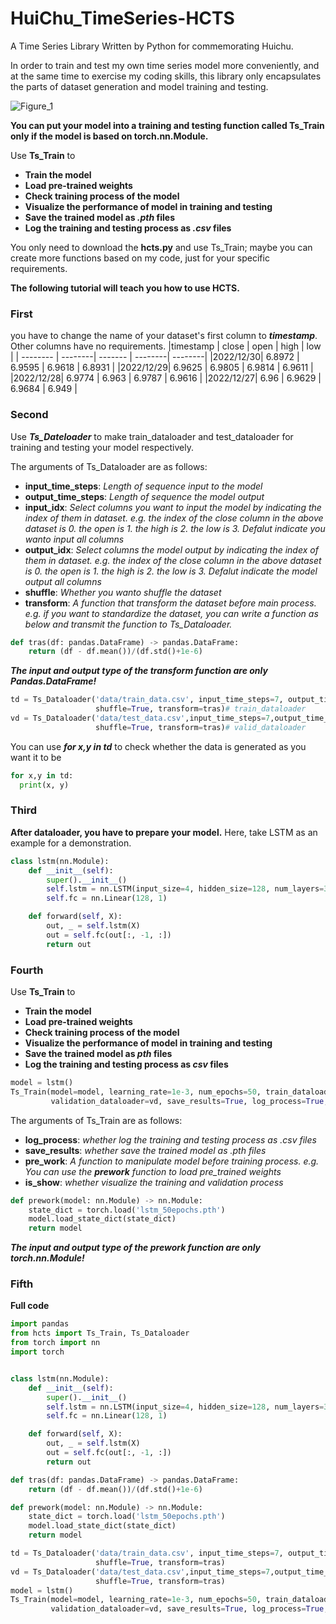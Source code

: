 # HuiChu_TimeSeries-HCTS
A Time Series Library Written by Python for commemorating Huichu.

In order to train and test my own time series model more conveniently, and at the same time to exercise my coding skills, this library only encapsulates the parts of dataset generation and model training and testing.

![Figure_1](https://github.com/MaoYuntao/HuiChu_TimeSeries-HCTS/assets/40512510/281a58e4-94d6-4e2b-a36d-dd1158fc0b55)

**You can put your model into a training and testing function called Ts_Train only if the model is based on torch.nn.Module.**

Use **Ts_Train** to 
* **Train the model**
* **Load pre-trained weights**
* **Check training process of the model**
* **Visualize the performance of model in training and testing**
* **Save the trained model as *.pth* files**
* **Log the training and testing process as *.csv* files**
  
You only need to download the **hcts.py** and use Ts_Train; maybe you can create more functions based on my code, just for your specific requirements.

**The following tutorial will teach you how to use HCTS.**

### First 
you have to change the name of your dataset's first column to ***timestamp***. Other columns have no requirements.
|timestamp |  close  |	open	 |  high	 |  low    |
| -------- | --------| ------- | --------| --------|
|2022/12/30|	6.8972 |	6.9595 |	6.9618 | 	6.8931 |
|2022/12/29|	6.9625 |	6.9805 |	6.9814 |	6.9611 |
|2022/12/28|	6.9774 |	6.963  |	6.9787 |	6.9616 |
|2022/12/27|	6.96	 |  6.9629 |	6.9684 |	6.949  |

### Second
Use ***Ts_Dateloader*** to make train_dataloader and test_dataloader for training and testing your model respectively.

The arguments of Ts_Dataloader are as follows:
* **input_time_steps**: *Length of sequence input to the model*
* **output_time_steps**: *Length of sequence the model output*
* **input_idx**: *Select columns you want to input the model by indicating the index of them in dataset. e.g. the index of the close column in the above dataset is 0. the open is 1. the high is 2. the low is 3. Defalut indicate you wanto input all columns*
* **output_idx**: *Select columns the model output by indicating the index of them in dataset. e.g. the index of the close column in the above dataset is 0. the open is 1. the high is 2. the low is 3. Defalut indicate the model output all columns*
* **shuffle**: *Whether you wanto shuffle the dataset*
* **transform**: *A function that transform the dataset before main process. e.g. if you want to standardize the dataset, you can write a function as below and transmit the function to *Ts_Dataloader*.*
```python
def tras(df: pandas.DataFrame) -> pandas.DataFrame:
    return (df - df.mean())/(df.std()+1e-6)
```
***The input and output type of the transform function are only Pandas.DataFrame!***

```python
td = Ts_Dataloader('data/train_data.csv', input_time_steps=7, output_time_steps=1, output_idx=0, batch_size=128,
                   shuffle=True, transform=tras)# train_dataloader
vd = Ts_Dataloader('data/test_data.csv',input_time_steps=7,output_time_steps=1,output_idx=0,batch_size=128,
                   shuffle=True, transform=tras)# valid_dataloader
```
You can use ***for x,y in td*** to check whether the data is generated as you want it to be
```python
for x,y in td:
  print(x, y)
```
### Third
**After dataloader, you have to prepare your model.** Here, take LSTM as an example for a demonstration.
```python
class lstm(nn.Module):
    def __init__(self):
        super().__init__()
        self.lstm = nn.LSTM(input_size=4, hidden_size=128, num_layers=3, batch_first=True, dropout=0.1)
        self.fc = nn.Linear(128, 1)

    def forward(self, X):
        out, _ = self.lstm(X)
        out = self.fc(out[:, -1, :])
        return out
```
### Fourth
Use **Ts_Train** to 
* **Train the model**
* **Load pre-trained weights**
* **Check training process of the model**
* **Visualize the performance of model in training and testing**
* **Save the trained model as *pth* files**
* **Log the training and testing process as *csv* files**

```python
model = lstm()
Ts_Train(model=model, learning_rate=1e-3, num_epochs=50, train_dataloader=td,
         validation_dataloader=vd, save_results=True, log_process=True, pre_work=prework)
```
The arguments of Ts_Train are as follows:
* **log_process**: *whether log the training and testing process as *.csv* files*
* **save_results**: *whether save the trained model as *.pth* files*
* **pre_work**: *A function to manipulate model before training process. e.g. You can use the **prework** function to load pre_trained weights*
* **is_show**: *whether visualize the training and validation process*
  
```python
def prework(model: nn.Module) -> nn.Module:
    state_dict = torch.load('lstm_50epochs.pth')
    model.load_state_dict(state_dict)
    return model
```

***The input and output type of the prework function are only torch.nn.Module!***

### Fifth
**Full code**
```python
import pandas
from hcts import Ts_Train, Ts_Dataloader
from torch import nn
import torch


class lstm(nn.Module):
    def __init__(self):
        super().__init__()
        self.lstm = nn.LSTM(input_size=4, hidden_size=128, num_layers=3, batch_first=True, dropout=0.1)
        self.fc = nn.Linear(128, 1)

    def forward(self, X):
        out, _ = self.lstm(X)
        out = self.fc(out[:, -1, :])
        return out

def tras(df: pandas.DataFrame) -> pandas.DataFrame:
    return (df - df.mean())/(df.std()+1e-6)

def prework(model: nn.Module) -> nn.Module:
    state_dict = torch.load('lstm_50epochs.pth')
    model.load_state_dict(state_dict)
    return model

td = Ts_Dataloader('data/train_data.csv', input_time_steps=7, output_time_steps=1, output_idx=0, batch_size=128,
                   shuffle=True, transform=tras)
vd = Ts_Dataloader('data/test_data.csv',input_time_steps=7,output_time_steps=1,output_idx=0,batch_size=128,
                   shuffle=True, transform=tras)
model = lstm()
Ts_Train(model=model, learning_rate=1e-3, num_epochs=50, train_dataloader=td,
         validation_dataloader=vd, save_results=True, log_process=True, pre_work=prework)

```
